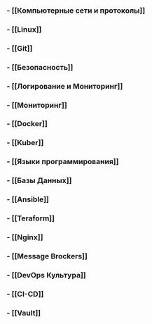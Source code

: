 
### - **[[Компьютерные сети и протоколы]]**

### - **[[Linux]]**

### - **[[Git]]**

### - **[[Безопасность]]**

### - **[[Логирование и Мониторинг]]**

### - **[[Мониторинг]]**

### - **[[Docker]]**

### - **[[Kuber]]**

### - **[[Языки программирования]]**

### - **[[Базы Данных]]**

### - **[[Ansible]]**

### - **[[Teraform]]**

### - **[[Nginx]]**

### - **[[Message Brockers]]**

### - **[[DevOps Культура]]**

### - **[[CI-CD]]**
### - **[[Vault]]**







